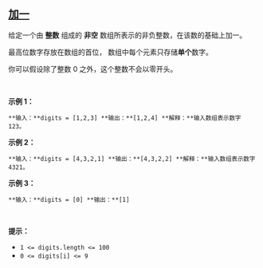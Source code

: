 ## [加一](https://leetcode-cn.com/problems/plus-one/)

给定一个由 **整数** 组成的 **非空** 数组所表示的非负整数，在该数的基础上加一。

最高位数字存放在数组的首位， 数组中每个元素只存储**单个**数字。

你可以假设除了整数 0 之外，这个整数不会以零开头。

 

**示例 1：**

`
**输入：**digits = [1,2,3]
**输出：**[1,2,4]
**解释：**输入数组表示数字 123。
`

**示例 2：**

`
**输入：**digits = [4,3,2,1]
**输出：**[4,3,2,2]
**解释：**输入数组表示数字 4321。
`

**示例 3：**

`
**输入：**digits = [0]
**输出：**[1]
`

 

**提示：**

*   `1 <= digits.length <= 100`
*   `0 <= digits[i] <= 9`